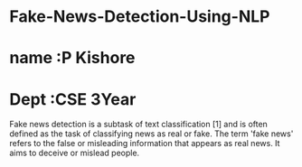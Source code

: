 # Fake-News-Detection-Using-NLP
 # name :P Kishore
 # Dept :CSE 3Year
Fake news detection is a subtask of text classification [1] and is often defined as the task of classifying news as real or fake. The term 'fake news' refers to the false or misleading information that appears as real news. It aims to deceive or mislead people.
